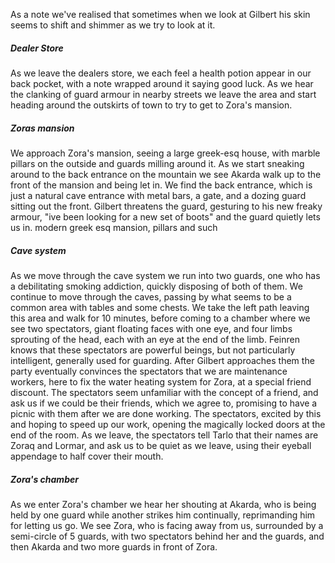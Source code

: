 As a note we've realised that sometimes when we look at Gilbert his skin seems to shift and shimmer as we try to look at it.
##### Dealer Store
As we leave the dealers store, we each feel a health potion appear in our back pocket, with a note wrapped around it saying good luck. As we hear the clanking of guard armour in nearby streets we leave the area and start heading around the outskirts of town to try to get to Zora's mansion.
##### Zoras mansion
We approach Zora's mansion, seeing a large greek-esq house, with marble pillars on the outside and guards milling around it. As we start sneaking around to the back entrance on the mountain we see Akarda walk up to the front of the mansion and being let in. We find the back entrance, which is just a natural cave entrance with metal bars, a gate, and a dozing guard sitting out the front. Gilbert threatens the guard, gesturing to his new freaky armour, "ive been looking for a new set of boots" and the guard quietly lets us in. 
modern greek esq mansion, pillars and such
##### Cave system
As we move through the cave system we run into two guards, one who has a debilitating smoking addiction, quickly disposing of both of them. We continue to move through the caves, passing by what seems to be a common area with tables and some chests. We take the left path leaving this area and walk for 10 minutes, before coming to a chamber where we see two spectators, giant floating faces with one eye, and four limbs sprouting of the head, each with an eye at the end of the limb. Feinren knows that these spectators are powerful beings, but not particularly intelligent, generally used for guarding.  After Gilbert approaches them the party eventually convinces the spectators that we are maintenance workers, here to fix the water heating system for Zora, at a special friend discount. The spectators seem unfamiliar with the concept of a friend, and ask us if we could be their friends, which we agree to, promising to have a picnic with them after we are done working.  The spectators, excited by this and hoping to speed up our work, opening the magically locked doors at the end of the room. As we leave, the spectators tell Tarlo that their names are Zoraq and Lormar, and ask us to be quiet as we leave, using their eyeball appendage to half cover their mouth. 

##### Zora's chamber

As we enter Zora's chamber we hear her shouting at Akarda, who is being held by one guard while another strikes him continually, reprimanding him for letting us go. We see Zora, who is facing away from us, surrounded by a semi-circle of 5 guards, with two spectators behind her and the guards, and then Akarda and two more guards in front of Zora.